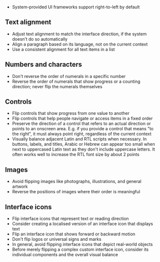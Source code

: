 - System-provided UI frameworks support right-to-left by default
## Text alignment
- Adjust text alignment to match the interface direction, if the system doesn't do so automatically
- Align a paragraph based on its language, not on the current context
- Use a consistent alignment for all text items in a list
## Numbers and characters
- Don't reverse the order of numerals in a specific number
- Reverse the order of numerals that show progress or a counting direction; never flip the numerals themselves
## Controls
- Flip controls that show progress from one value to another
- Flip controls that help people navigate or access items in a fixed order
- Preserve the direction of a control that refers to an actual direction or points to an onscreen area. E.g. if you provide a control that means "to the right", it must always point right, regardless of the current context
- Visually balance adjacent Latin and RTL scripts when necessary. In buttons, labels, and titles, Arabic or Hebrew can appear too small when next to uppercased Latin text as they don't include uppercase letters. It often works well to increase the RTL font size by about 2 points
## Images
- Avoid flipping images like photographs, illustrations, and general artwork
- Reverse the positions of images where their order is meaningful
## Interface icons
- Flip interface icons that represent text or reading direction
- Consider creating a localised version of an interface icon that displays text
- Flip an interface icon that shows forward or backward motion
- Don't flip logos or universal signs and marks
- In general, avoid flipping interface icons that depict real-world objects
- Before merely flipping a complex custom interface icon, consider its individual components and the overall visual balance
